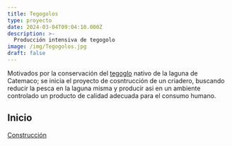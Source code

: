 ```yaml
---
title: Tegogolos
type: proyecto
date: 2024-03-04T09:04:10.000Z
description: >-
  Producción intensiva de tegogolo
image: /img/Tegogolos.jpg
draft: false
---
```


Motivados por la conservación del [tegoglo](https://es.wikipedia.org/wiki/Pomacea) nativo de la laguna de Catemaco; se inicia el proyecto de cosntrucción de un criadero, buscando reducir la pesca en la laguna misma y producir asi en un ambiente controlado un producto de calidad adecuada para el consumo humano.


## Inicio

[Construcción](/post/tegogolos/inicio)
